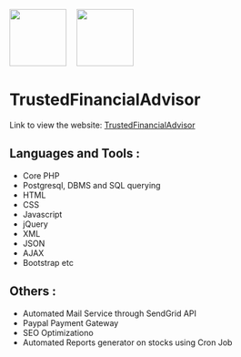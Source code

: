 <img src="images/tinoiq_favicon.ico" height="100px" width="100px">&emsp;
<img src="images/favicon.ico" height="100px" width="100px">
# TrustedFinancialAdvisor
Link to view the website:
[TrustedFinancialAdvisor](https://www.trustedfinancialadvisor.org/)
## Languages and Tools :
* Core PHP
* Postgresql, DBMS and SQL querying
* HTML
* CSS
* Javascript
* jQuery
* XML
* JSON
* AJAX
* Bootstrap etc
## Others :
* Automated Mail Service through SendGrid API
* Paypal Payment Gateway
* SEO Optimizationo
* Automated Reports generator on stocks using Cron Job
